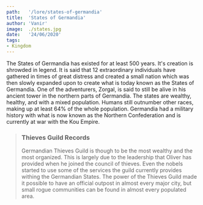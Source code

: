 ```yaml
---
path:   '/lore/states-of-germandia'
title:  'States of Germandia'
author: 'Vanir'
image:  ./states.jpg
date:   '24/06/2020'
tags:
- Kingdom
---
```


The States of Germandia has existed for at least 500 years. It's creation
is shrowded in legend. It is said that 12 extraordinary individuals have
gathered in times of great distress and created a small nation which was 
then slowly expanded upon to create what is today known as the States of
Germandia. One of the adventurers, Zorgal, is said to still be alive in his
ancient tower in the northern parts of Germandia. The states are wealthy, 
healthy, and with a mixed population. Humans still outnumber other races, 
making up at least 64% of the whole population. Germandia had a military 
history with what is now known as the Northern Confederation and is currently
at war with the Kou Empire.  

> ### Thieves Guild Records
> Germandian Thieves Guild is though to be the most wealthy and the most
> organized. This is largely due to the leadership that Oliver has provided
> when he joined the council of thieves. Even the nobels started to use 
> some of the services the guild currently provides withing the Germandian
> States. The power of the Thieves Guild made it possible to have an official
> outpost in almost every major city, but small rogue communities can be found
> in almost every populated area. 
